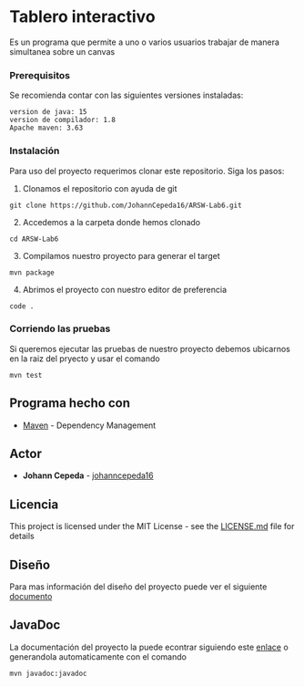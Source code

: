 # Tablero interactivo
Es un programa que permite a uno o varios usuarios trabajar de manera simultanea sobre un canvas

### Prerequisitos
Se recomienda contar con las siguientes versiones instaladas:
```
version de java: 15
version de compilador: 1.8
Apache maven: 3.63 
```

### Instalación
Para uso del proyecto requerimos clonar este repositorio. Siga los pasos:

1. Clonamos el repositorio con ayuda de git
```
git clone https://github.com/JohannCepeda16/ARSW-Lab6.git
```

2. Accedemos a la carpeta donde hemos clonado
```
cd ARSW-Lab6
```

3. Compilamos nuestro proyecto para generar el target
```
mvn package
```

4. Abrimos el proyecto con nuestro editor de preferencia
```
code .
```

### Corriendo las pruebas
Si queremos ejecutar las pruebas de nuestro proyecto debemos ubicarnos en la raiz del pryecto y usar el comando
```
mvn test
```


## Programa hecho con

* [Maven](https://maven.apache.org/) - Dependency Management

## Actor

* **Johann Cepeda** - [johanncepeda16](https://github.com/JohannCepeda16)


## Licencia

This project is licensed under the MIT License - see the [LICENSE.md](LICENSE.txt) file for details

## Diseño

Para mas información del diseño del proyecto puede ver el siguiente [documento](https://github.com/JohannCepeda16/ARSW-Lab6/blob/main/resources/TableroInteractivo.pdf)

## JavaDoc

La documentación del proyecto la puede econtrar siguiendo este  [enlace](https://github.com/JohannCepeda16/ARSW-Lab6/tree/main/src/site/apidocs) o generandola automaticamente con el comando
```
mvn javadoc:javadoc
```



